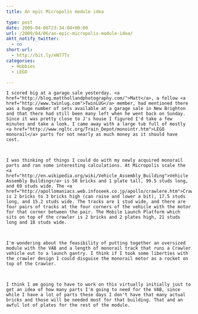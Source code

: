 ```yaml
---
title: An epic Micropolis module idea

type: post
date: 2009-04-06T23:34:04+00:00
url: /2009/04/06/an-epic-micropolis-module-idea/
aktt_notify_twitter:
  - no
short-url:
  - http://bit.ly/eN77Ts
categories:
  - Hobbies
  - LEGO

---
```

<div class='microid-mailto+http:sha1:71b565697c71a805bc3aea1b4843943cad4aa785'>
  
    I scored big at a garage sale yesterday. <a href="http://blog.matthollandphotography.com/">Matt</a>, a fellow <a href="http://www.twinlug.com">TwinLUG</a> member, had mentioned there was a huge number of sets available at a garage sale in New Brighton and that there had still been many left when he went back on Sunday. Since it was pretty close to J's house I figured I'd take a few minutes and take a look. I came away with a large tub full of mostly <a href="http://www.ngltc.org/Train_Depot/monointr.htm">LEGO monorail</a> parts for not nearly as much money as it should have cost.
  
  
  
    I was thinking of things I could do with my newly acquired monorail parts and ran some interesting calculations. At Micropolis scale the <a href="http://en.wikipedia.org/wiki/Vehicle_Assembly_Building">Vehicle Assembly Building</a> is 58 bricks and 1 plate tall, 99.5 studs long, and 69 studs wide. The <a href="http://apollomaniacs.web.infoseek.co.jp/apollo/crawlere.htm">Crawler</a> is 2 bricks to 3 bricks high (can raise and lower a bit), 17.5 studs long, and 15.2 studs wide. The tracks are 1 stud wide, and there are four pairs of tracks at the four corners of the vehicle with the motor for that corner between the pair. The Mobile Launch Platform which sits on top of the crawler is 2 bricks and 2 plates high, 21 studs long and 18 studs wide.
  
  
  
    I'm wondering about the feasibility of putting together an oversized module with the VAB and a length of monorail track that runs a Crawler vehicle out to a launch gantry. I think if I took some liberties with the crawler design I could disguise the monorail motor as a rocket on top of the Crawler.
  
  
  
    I think I am going to have to work on this virtually initially just to get an idea of how many parts I'm going to need for the VAB, since while I have a lot of parts these days I don't have that many actual bricks and those will be needed most for that building. That and an awful lot of plates for the rest of the module.
  
